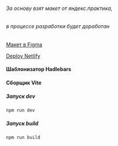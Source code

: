 ###### За основу взят макет от яндекс.практика, 
###### в процессе разработки будет доработан
[Макет в Figma](https://www.figma.com/file/HQaJBD8NCGDXFErbRcMZ7e/Chat_Fix_ver?type=design&node-id=0%3A1&mode=design&t=VdK0u4ou8haF3ayR-1)

[Deploy Netlify](https://chat-yp.netlify.app/)

#### Шаблонизатор Hadlebars 
#### Сборщик Vite


##### Запуск dev
```
npm run dev
```
##### Запуск build
```
npm run build
```



